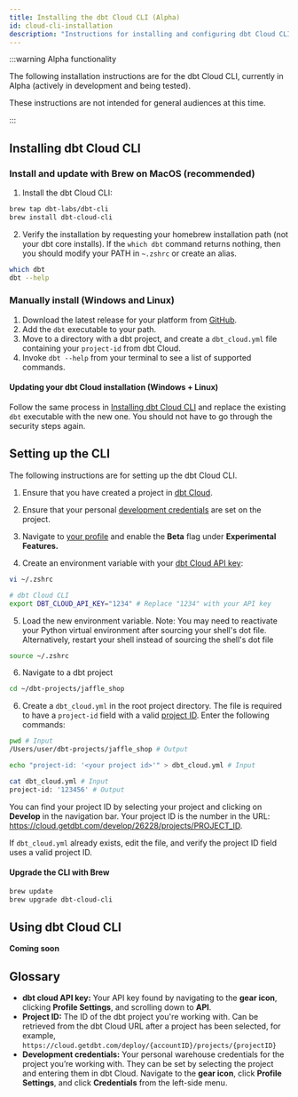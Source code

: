 ```yaml
---
title: Installing the dbt Cloud CLI (Alpha)
id: cloud-cli-installation
description: "Instructions for installing and configuring dbt Cloud CLI"
---
```


:::warning Alpha functionality 

The following installation instructions are for the dbt Cloud CLI, currently in Alpha (actively in development and being tested). 

These instructions are not intended for general audiences at this time. 

::: 

## Installing dbt Cloud CLI

### Install and update with Brew on MacOS (recommended)

1. Install the dbt Cloud CLI: 

```bash
brew tap dbt-labs/dbt-cli
brew install dbt-cloud-cli
```

2. Verify the installation by requesting your homebrew installation path (not your dbt core installs). If the `which dbt` command returns nothing, then you should modify your PATH in `~.zshrc` or create an alias.

```bash
which dbt
dbt --help
```

### Manually install (Windows and Linux)

1. Download the latest release for your platform from [GitHub](https://github.com/dbt-labs/dbt-cli/releases).
2. Add the `dbt` executable to your path.
3. Move to a directory with a dbt project, and create a `dbt_cloud.yml` file containing your `project-id` from dbt Cloud.
4. Invoke `dbt --help` from your terminal to see a list of supported commands.

#### Updating your dbt Cloud installation (Windows + Linux)

Follow the same process in [Installing dbt Cloud CLI](#manually-install-windows-only) and replace the existing `dbt` executable with the new one. You should not have to go through the security steps again.

## Setting up the CLI

The following instructions are for setting up the dbt Cloud CLI. 

1. Ensure that you have created a project in [dbt Cloud](https://cloud.getdbt.com/).

2. Ensure that your personal [development credentials](https://cloud.getdbt.com/settings/profile/credentials) are set on the project.

3. Navigate to [your profile](https://cloud.getdbt.com/settings/profile) and enable the **Beta** flag under **Experimental Features.**

4. Create an environment variable with your [dbt Cloud API key](https://cloud.getdbt.com/settings/profile#api-access):

```bash
vi ~/.zshrc

# dbt Cloud CLI
export DBT_CLOUD_API_KEY="1234" # Replace "1234" with your API key   
```

5. Load the new environment variable. Note: You may need to reactivate your Python virtual environment after sourcing your shell's dot file. Alternatively, restart your shell instead of sourcing the shell's dot file

```bash
source ~/.zshrc
```

6. Navigate to a dbt project

```bash
cd ~/dbt-projects/jaffle_shop
```

6. Create a `dbt_cloud.yml` in the root project directory. The file is required to have a `project-id` field with a valid [project ID](#glossary). Enter the following commands:

```bash
pwd # Input
/Users/user/dbt-projects/jaffle_shop # Output
```

```bash
echo "project-id: '<your project id>'" > dbt_cloud.yml # Input
```

```bash
cat dbt_cloud.yml # Input
project-id: '123456' # Output 
```

You can find your project ID by selecting your project and clicking on **Develop** in the navigation bar. Your project ID is the number in the URL: https://cloud.getdbt.com/develop/26228/projects/PROJECT_ID.

If `dbt_cloud.yml` already exists, edit the file, and verify the project ID field uses a valid project ID.

#### Upgrade the CLI with Brew

```bash
brew update
brew upgrade dbt-cloud-cli
```

## Using dbt Cloud CLI

**Coming soon**

## Glossary

- **dbt cloud API key:** Your API key found by navigating to the **gear icon**, clicking **Profile Settings**, and scrolling down to **API**.
- **Project ID:** The ID of the dbt project you're working with. Can be retrieved from the dbt Cloud URL after a project has been selected, for example, `https://cloud.getdbt.com/deploy/{accountID}/projects/{projectID}`
- **Development credentials:** Your personal warehouse credentials for the project you’re working with. They can be set by selecting the project and entering them in dbt Cloud. Navigate to the **gear icon**, click **Profile Settings**, and click **Credentials** from the left-side menu.
